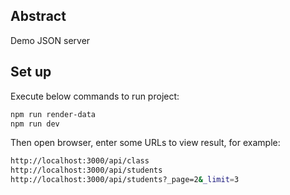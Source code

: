 ## Abstract
Demo JSON server

## Set up
Execute below commands to run project:
```sh
npm run render-data
npm run dev
```

Then open browser, enter some URLs to view result, for example:
```sh
http://localhost:3000/api/class
http://localhost:3000/api/students
http://localhost:3000/api/students?_page=2&_limit=3
```
